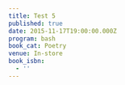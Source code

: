 ```yaml
---
title: Test 5
published: true
date: 2015-11-17T19:00:00.000Z
program: bash
book_cat: Poetry
venue: In-store
book_isbn:
  - ''
---
```


